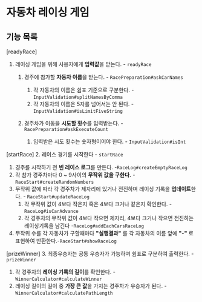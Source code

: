 # 자동차 레이싱 게임
## 기능 목록
[readyRace]
1. 레이싱 게임을 위해 사용자에게 **입력값**을 받는다. - `readyRace`
   1. 경주에 참가할 **자동차 이름**을 받는다. - `RacePreparation#askCarNames`
      1. 각 자동차의 이름은 쉼표 기준으로 구분한다.  - `InputValidation#splitNamesByComma`
      2. 각 자동차의 이름은 5자를 넘어서는 안 된다. - `InputValidation#isLimitFiveString`

   2. 경주차가 이동을 **시도할 횟수**를 입력받는다. -`RacePreparation#askExecuteCount`
      1. 입력받은 시도 횟수는 숫자형이어야 한다. - `InputValidation#isInt`

[startRace]
2. 레이스 경기를 시작한다 - `startRace`
   1. 경주를 시작하기 전 **빈 레이스 로그**를 만든다. -`RaceLog#createEmptyRaceLog`
   2. 각 참가 경주차마다 0 ~ 9사이의 **무작위 값을 구한다.** -`RaceStart#createRandomNumbers`
   3. 무작위 값에 따라 각 경주차가 제자리에 있거나 전진하며 레이싱 기록을 **업데이트**한다. - `RaceStart#updateRaceLog`
      1. 각 무작위 값이 4보다 작은지 혹은 4보다 크거나 같은지 확인한다. - `RaceLog#isCarAdvance`
      2. 각 경주차의 무작위 값이 4보다 작으면 제자리, 4보다 크거나 작으면 전진하는 레이싱기록을 남긴다 -`RaceLog#addEachCarsRaceLog`
   4. 무작위 수를 각 자동차가 구할때마다 **"실행결과"** 를 각 자동차의 이름 앞에 **"-"** 로 표현하여 반환한다.-`RaceStart#showRaceLog`

[prizeWinner]
3. 최종우승자는 공동 우승자가 가능하며 쉼표로 구분하여 출력한다. -`prizeWinner`
   1. 각 경주차의 **레이싱 기록의 길이**를 확인한다. - `WinnerCalculator#calculateWinner`
   2. 레이싱 길이의 길이 중 **가장 큰 값**을 가지는 경주차가 우승자가 된다. - `WinnerCalculator#calculatePathLength`

